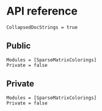 # API reference

```@meta
CollapsedDocStrings = true
```

## Public

```@autodocs
Modules = [SparseMatrixColorings]
Private = false
```

## Private

```@autodocs
Modules = [SparseMatrixColorings]
Private = false
```

